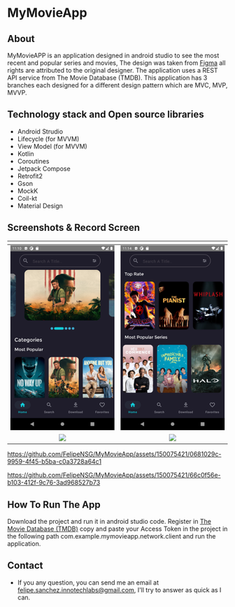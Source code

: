 # MyMovieApp
## About
MyMovieAPP is an application designed in android studio to see the most recent and popular series and movies, The design was taken from [Figma](https://www.figma.com/file/5Xwtt2FVF2SzQIgNQsXXqF/Cinemax---Movie-Apps-UI-Kit-(Community)?type=design&node-id=74-805&mode=design&t=R7e1HeisGcly6NGt-0) all rights are attributed to the original designer. The application uses a REST API service from The Movie Database (TMDB).
This application has 3 branches each designed for a different design pattern which are MVC, MVP, MVVP.

## Technology stack and Open source libraries 
- Android Strudio
- Lifecycle (for MVVM)
- View Model (for MVVM)
- Kotlin
- Coroutines
- Jetpack Compose
- Retrofit2
- Gson
- MockK
- Coil-kt
- Material Design
  
## Screenshots & Record Screen
| <!-- -->      | <!-- -->        |
|:-------------:|:---------------:|
|![](https://github.com/FelipeNSG/MyMovieApp/blob/mvp/app/src/main/java/Screenshots/ScreenshotMyMovieApp.png)|![](https://github.com/FelipeNSG/MyMovieApp/blob/mvp/app/src/main/java/Screenshots/ScreenshotMymovieApp_2.png)|
|![](https://github.com/FelipeNSG/MyMovieApp/blob/mvp/app/src/main/java/Screenshots/ScreenshotMyMovieApp_3.png)|![](https://github.com/FelipeNSG/MyMovieApp/blob/mvp/app/src/main/java/Screenshots/Screenshot_MyMovieApp_4.png)|

https://github.com/FelipeNSG/MyMovieApp/assets/150075421/0681029c-9959-4f45-b5ba-c0a3728a64c1

https://github.com/FelipeNSG/MyMovieApp/assets/150075421/66c0f56e-b103-412f-9c76-3ad968527b73

## How To Run The App
Download the project and run it in android studio code.
Register in [The Movie Database (TMDB)](https://developer.themoviedb.org/reference/intro/authentication) copy and paste your Access Token in the project in the following path com.example.mymovieapp.network.client and run the application.

## Contact
- If you any question, you can send me an email at felipe.sanchez.innotechlabs@gmail.com, I'll try to answer as quick as I can.
























  
  


